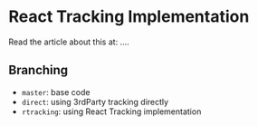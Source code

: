 # React Tracking Implementation

Read the article about this at: ....

## Branching

- `master`: base code
- `direct`: using 3rdParty tracking directly
- `rtracking`: using React Tracking implementation
